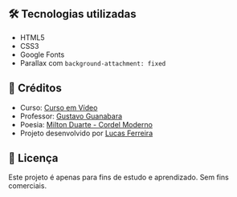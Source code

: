 
## 🛠️ Tecnologias utilizadas

- HTML5
- CSS3
- Google Fonts
- Parallax com `background-attachment: fixed`

## 📌 Créditos

- Curso: [Curso em Vídeo](https://cursoemvideo.com)
- Professor: [Gustavo Guanabara](https://github.com/gustavoguanabara)
- Poesia: [Milton Duarte - Cordel Moderno](https://www.recantodasletras.com.br/poesias/3186743)
- Projeto desenvolvido por [Lucas Ferreira](https://github.com/LucasFerreiraDev1)

## 🔗 Licença

Este projeto é apenas para fins de estudo e aprendizado. Sem fins comerciais.
